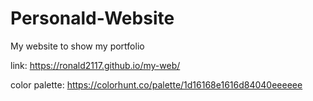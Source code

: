 # Personald-Website
 My website to show my portfolio
 
link: https://ronald2117.github.io/my-web/

color palette: https://colorhunt.co/palette/1d16168e1616d84040eeeeee
